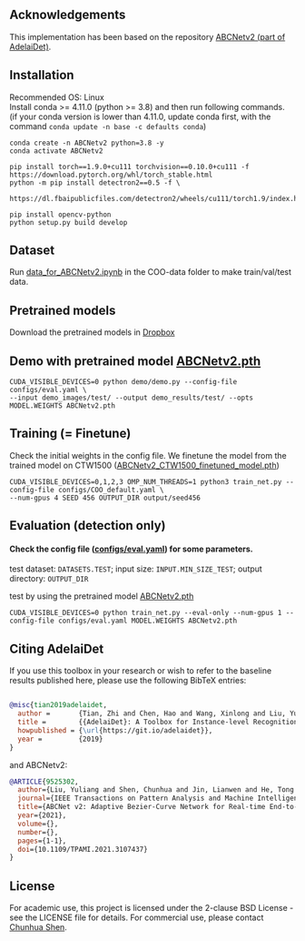 
## Acknowledgements
This implementation has been based on the repository [ABCNetv2 (part of AdelaiDet)](https://github.com/aim-uofa/AdelaiDet/tree/master/configs/BAText).

## Installation
Recommended OS: Linux <br>
Install conda >= 4.11.0  (python >= 3.8) and then run following commands. <br>
(if your conda version is lower than 4.11.0, update conda first, with the command `conda update -n base -c defaults conda`)
```
conda create -n ABCNetv2 python=3.8 -y
conda activate ABCNetv2

pip install torch==1.9.0+cu111 torchvision==0.10.0+cu111 -f https://download.pytorch.org/whl/torch_stable.html
python -m pip install detectron2==0.5 -f \
  https://dl.fbaipublicfiles.com/detectron2/wheels/cu111/torch1.9/index.html

pip install opencv-python
python setup.py build develop
```

## Dataset
Run [data_for_ABCNetv2.ipynb](https://github.com/ku21fan/COO-Comic-Onomatopoeia/blob/main/COO-data/data_for_ABCNetv2.ipynb) in the COO-data folder to make train/val/test data.

## Pretrained models
Download the pretrained models in [Dropbox](https://www.dropbox.com/sh/lx61z7gq5yzkp02/AAAEyzVuVqVy_-EvtqTOJTaXa?dl=0)

## Demo with pretrained model [ABCNetv2.pth](https://www.dropbox.com/s/cg63gsnf7741vjw/ABCNetv2.pth?dl=0)
```
CUDA_VISIBLE_DEVICES=0 python demo/demo.py --config-file configs/eval.yaml \
--input demo_images/test/ --output demo_results/test/ --opts MODEL.WEIGHTS ABCNetv2.pth
```


## Training (= Finetune)
Check the initial weights in the config file.
We finetune the model from the trained model on CTW1500 ([ABCNetv2_CTW1500_finetuned_model.pth](https://www.dropbox.com/s/yzmh2dw3acg0445/ABCNetv2_CTW1500_finetuned_model.pth?dl=0))

```
CUDA_VISIBLE_DEVICES=0,1,2,3 OMP_NUM_THREADS=1 python3 train_net.py --config-file configs/COO_default.yaml \
--num-gpus 4 SEED 456 OUTPUT_DIR output/seed456
```


## Evaluation (detection only)
#### Check the config file ([configs/eval.yaml](https://github.com/ku21fan/COO-Comic-Onomatopoeia/blob/main/ABCNetv2/configs/eval.yaml)) for some parameters.
test dataset: ```DATASETS.TEST```;
input size: ```INPUT.MIN_SIZE_TEST```;
output directory: ```OUTPUT_DIR```

test by using the pretrained model [ABCNetv2.pth](https://www.dropbox.com/s/cg63gsnf7741vjw/ABCNetv2.pth?dl=0)
```
CUDA_VISIBLE_DEVICES=0 python train_net.py --eval-only --num-gpus 1 --config-file configs/eval.yaml MODEL.WEIGHTS ABCNetv2.pth
```


## Citing AdelaiDet

If you use this toolbox in your research or wish to refer to the baseline results published here, please use the following BibTeX entries:

```BibTeX

@misc{tian2019adelaidet,
  author =       {Tian, Zhi and Chen, Hao and Wang, Xinlong and Liu, Yuliang and Shen, Chunhua},
  title =        {{AdelaiDet}: A Toolbox for Instance-level Recognition Tasks},
  howpublished = {\url{https://git.io/adelaidet}},
  year =         {2019}
}
```
and ABCNetv2:
```BibTeX
@ARTICLE{9525302,
  author={Liu, Yuliang and Shen, Chunhua and Jin, Lianwen and He, Tong and Chen, Peng and Liu, Chongyu and Chen, Hao},
  journal={IEEE Transactions on Pattern Analysis and Machine Intelligence}, 
  title={ABCNet v2: Adaptive Bezier-Curve Network for Real-time End-to-end Text Spotting}, 
  year={2021},
  volume={},
  number={},
  pages={1-1},
  doi={10.1109/TPAMI.2021.3107437}
}
```

## License

For academic use, this project is licensed under the 2-clause BSD License - see the LICENSE file for details. For commercial use, please contact [Chunhua Shen](mailto:chhshen@gmail.com).

